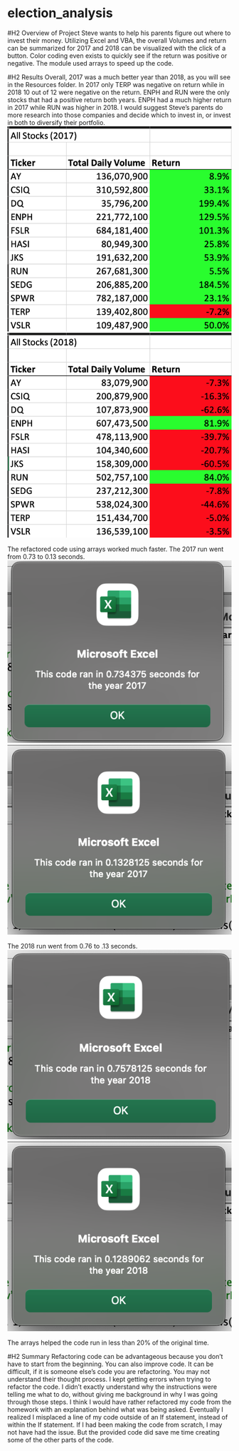 # election_analysis

#H2 Overview of Project
Steve wants to help his parents figure out where to invest their money. Utilizing Excel and VBA, the overall Volumes and return can be summarized for 2017 and 2018 can be visualized with the click of a button. Color coding even exists to quickly see if the return was positive or negative. The module used arrays to speed up the code.

#H2 Results
Overall, 2017 was a much better year than 2018, as you will see in the Resources folder. In 2017 only TERP was negative on return while in 2018 10 out of 12 were negative on the return. ENPH and RUN were the only stocks that had a positive return both years. ENPH had a much higher return in 2017 while RUN was higher in 2018. I would suggest Steve’s parents do more research into those companies and decide which to invest in, or invest in both to diversify their portfolio.
![alt text](https://github.com/Betsy-Kalkwarf/election_analysis/blob/main/Resources/2017%20results.png)
![alt text](https://github.com/Betsy-Kalkwarf/election_analysis/blob/main/Resources/2018%20results.png)

The refactored code using arrays worked much faster. The 2017 run went from 0.73 to 0.13 seconds. 
![alt text](https://github.com/Betsy-Kalkwarf/election_analysis/blob/main/Resources/2017%20before.png)
![alt text](https://github.com/Betsy-Kalkwarf/election_analysis/blob/main/Resources/Refactored%202017.png)

The 2018 run went from 0.76 to .13 seconds. 
![alt text](https://github.com/Betsy-Kalkwarf/election_analysis/blob/main/Resources/2018%20before.png)
![alt text](https://github.com/Betsy-Kalkwarf/election_analysis/blob/main/Resources/Refactored%202018.png)

The arrays helped the code run in less than 20% of the original time.


#H2 Summary
Refactoring code can be advantageous because you don’t have to start from the beginning. You can also improve code. It can be difficult, if it is someone else’s code you are refactoring. You may not understand their thought process.
I kept getting errors when trying to refactor the code. I didn’t exactly understand why the instructions were telling me what to do, without giving me background in why I was going through those steps. I think I would have rather refactored my code from the homework with an explanation behind what was being asked. Eventually I realized I misplaced a line of my code outside of an If statement, instead of within the If statement. If I had been making the code from scratch, I may not have had the issue. But the provided code did save me time creating some of the other parts of the code.


